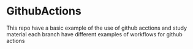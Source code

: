 # GithubActions
This repo have a basic example of the use of github acctions and study material
each branch have different examples of workflows for github actions
